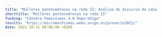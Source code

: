 ```yaml
---
title: "Mulleres pontevedresas na rede II: Análise do discurso de odio e outras violencias contra xornalistas e políticas"
shorttitle: "Mulleres pontevedresas na rede II"
funding: "Cátedra Feminismos 4.0 Depu-UVigo"
results: "https://micromachismos.webs.uvigo.es/proxecto2021/"
date: 2021-10-31 00:00:00 +0200
---
```

